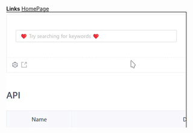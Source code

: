**Links**
[HomePage](https://github.com/xunziheng/antd-debounce-select)
<br />
<img src="https://raw.githubusercontent.com/xunziheng/antd-debounce-select/main/src/DebounceSelect/demos/demo.gif" alt="Demo">